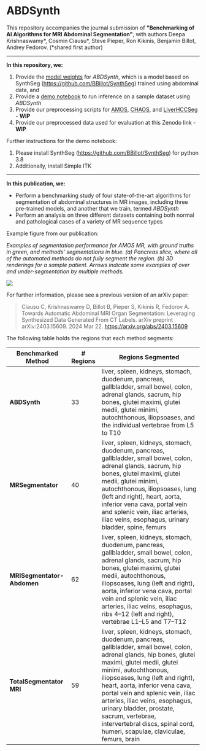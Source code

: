 # ABDSynth

This repository accompanies the journal submission of **"Benchmarking of AI Algorithms for MRI Abdominal Segmentation"**, with authors Deepa Krishnaswamy*, Cosmin Ciausu*, Steve Pieper, Ron Kikinis, Benjamin Billot, Andrey Fedorov. (*shared first author)

---

**In this repository, we:**
1) Provide the [model weights](https://github.com/deepakri201/ABDSynth/releases/download/v1.0.0/dice_100.h5) for *ABDSynth*, which is a model based on SynthSeg (https://github.com/BBillot/SynthSeg) trained using abdominal data, and
2) Provide a [demo notebook](https://github.com/deepakri201/ABDSynth/blob/main/ABDSynth_demo.ipynb) to run inference on a sample dataset using *ABDSynth*
3) Provide our preprocessing scripts for [AMOS](https://github.com/deepakri201/ABDSynth/blob/main/AMOS_preprocessing.ipynb), [CHAOS](https://github.com/deepakri201/ABDSynth/blob/main/CHAOS_preprocessing.ipynb), and [LiverHCCSeg](https://github.com/deepakri201/ABDSynth/blob/main/LiverHCCSeg_preprocessing.ipynb) - **WIP** 
4) Provide our preprocessed data used for evaluation at this Zenodo link - **WIP** 

Further instructions for the demo notebook: 
1) Please install SynthSeg (https://github.com/BBillot/SynthSeg) for python 3.8
2) Additionally, install Simple ITK

---

**In this publication, we:**
- Perform a benchmarking study of four state-of-the-art algorithms for segmentation of abdominal structures in MR images, including three pre-trained models, and another that we train, termed *ABDSynth*
- Perform an analysis on three different datasets containing both normal and pathological cases of a variety of MR sequence types 

Example figure from our publication: 

*Examples of segmentation performance for AMOS MR, with ground truths in green, and methods' segmentations in blue. (a) Pancreas slice, where all of the automated methods do not fully segment the region. (b) 3D renderings 
for a sample patient. Arrows indicate some examples of over and under-segmentation by multiple methods.*

![](https://github.com/user-attachments/assets/f69ee0d8-389c-40a9-b804-0d981d14f4a3)

For further information, please see a previous version of an arXiv paper: 

> Ciausu C, Krishnaswamy D, Billot B, Pieper S, Kikinis R, Fedorov A. Towards Automatic Abdominal MRI Organ Segmentation: Leveraging Synthesized Data Generated From CT Labels. arXiv preprint arXiv:2403.15609. 2024 Mar 22. https://arxiv.org/abs/2403.15609 

The following table holds the regions that each method segments: 

| **Benchmarked Method**     | **# Regions** | **Regions Segmented** |
|----------------------------|---------------|------------------------|
| **ABDSynth**               | 33            | liver, spleen, kidneys, stomach, duodenum, pancreas, gallbladder, small bowel, colon, adrenal glands, sacrum, hip bones, glutei maximi, glutei medii, glutei minimi, autochthonous, iliopsoases, and the individual vertebrae from L5 to T10 |
| **MRSegmentator**          | 40            | liver, spleen, kidneys, stomach, duodenum, pancreas, gallbladder, small bowel, colon, adrenal glands, sacrum, hip bones, glutei maximi, glutei medii, glutei minimi, autochthonous, iliopsoases, lung (left and right), heart, aorta, inferior vena cava, portal vein and splenic vein, iliac arteries, iliac veins, esophagus, urinary bladder, spine, femurs |
| **MRISegmentator-Abdomen** | 62            | liver, spleen, kidneys, stomach, duodenum, pancreas, gallbladder, small bowel, colon, adrenal glands, sacrum, hip bones, glutei maximi, glutei medii, autochthonous, iliopsoases, lung (left and right), aorta, inferior vena cava, portal vein and splenic vein, iliac arteries, iliac veins, esophagus, ribs 4–12 (left and right), vertebrae L1–L5 and T7–T12 |
| **TotalSegmentator MRI**   | 59            | liver, spleen, kidneys, stomach, duodenum, pancreas, gallbladder, small bowel, colon, adrenal glands, hip bones, glutei maximi, glutei medii, glutei minimi, autochthonous, iliopsoases, lung (left and right), heart, aorta, inferior vena cava, portal vein and splenic vein, iliac arteries, iliac veins, esophagus, urinary bladder, prostate, sacrum, vertebrae, intervertebral discs, spinal cord, humeri, scapulae, claviculae, femurs, brain |
